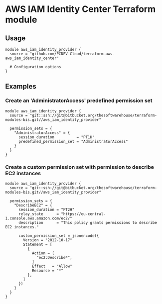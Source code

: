 # AWS IAM Identity Center Terraform module

## Usage

```hcl
module aws_iam_identity_provider {
  source = "github.com/PCDEV-Cloud/terraform-aws-aws_iam_identity_center"

  # Configuration options
}
```

## Examples
### Create an 'AdministratorAccess' predefined permission set
```hcl
module aws_iam_identity_provider {
  source = "git::ssh://git@bitbucket.org/thesoftwarehouse/terraform-modules-bis.git//aws_iam_identity_provider"

  permission_sets = {
    "AdministratorAccess" = {
      session_duration          = "PT1H"
      predefined_permission_set = "AdministratorAccess"
    }
  }
}
```

### Create a custom permission set with permission to describe EC2 instances
```hcl
module aws_iam_identity_provider {
  source = "git::ssh://git@bitbucket.org/thesoftwarehouse/terraform-modules-bis.git//aws_iam_identity_provider"

  permission_sets = {
    "DescribeEC2" = {
      session_duration = "PT2H"
      relay_state      = "https://eu-central-1.console.aws.amazon.com/ec2/"
      description      = "This policy grants permissions to describe EC2 instances."

      custom_permission_set = jsonencode({
        Version = "2012-10-17"
        Statement = [
          {
            Action = [
              "ec2:Describe*",
            ]
            Effect   = "Allow"
            Resource = "*"
          },
        ]
      })
    }
  }
}
```
